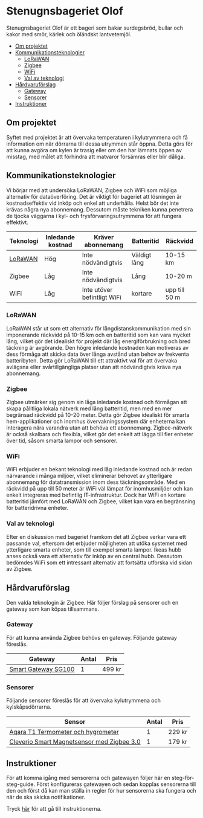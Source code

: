 # Stenugnsbageriet Olof

Stenugnsbageriet Olof är ett bageri som bakar surdegsbröd, bullar och kakor med smör, kärlek och öländskt lantvetemjöl.

- [Om projektet](#om-projektet)
- [Kommunikationsteknologier](#kommunikationsteknologier)
  - [LoRaWAN](#lorawan)
  - [Zigbee](#zigbee)
  - [WiFi](#wifi)
  - [Val av teknologi](#val-av-teknologi)
- [Hårdvaruförslag](#hårdvaruförslag)
  - [Gateway](#gateway)
  - [Sensorer](#sensorer)
- [Instruktioner](#instruktioner)

## Om projektet

Syftet med projektet är att övervaka temperaturen i kylutrymmena och få information om när dörrarna till dessa utrymmen står öppna. Detta görs för att kunna avgöra om kylen är trasig eller om den har lämnats öppen av misstag, med målet att förhindra att matvaror försämras eller blir dåliga.

## Kommunikationsteknologier

Vi börjar med att undersöka LoRaWAN, Zigbee och WiFi som möjliga alternativ för dataöverföring. Det är viktigt för bageriet att lösningen är kostnadseffektiv vid inköp och enkel att underhålla. Helst bör det inte krävas några nya abonnemang. Dessutom måste tekniken kunna penetrera de tjocka väggarna i kyl- och frysförvaringsutrymmena för att fungera effektivt.

| Teknologi                                                 | Inledande kostnad | Kräver abonnemang           | Batteritid   | Räckvidd      |
| --------------------------------------------------------- | ----------------- | --------------------------- | ------------ | ------------- |
| [LoRaWAN](https://www.thethingsnetwork.org/docs/lorawan/) | Hög               | Inte nödvändigtvis          | Väldigt lång | 10-15 km      |
| Zigbee                                                    | Låg               | Inte nödvändigtvis          | Lång         | 10-20 m       |
| WiFi                                                      | Låg               | Inte utöver befintligt WiFi | kortare      | upp till 50 m |

### LoRaWAN

LoRaWAN står ut som ett alternativ för långdistanskommunikation med sin imponerande räckvidd på 10-15 km och en batteritid som kan vara mycket lång, vilket gör det idealiskt för projekt där låg energiförbrukning och bred täckning är avgörande. Den högre inledande kostnaden kan motiveras av dess förmåga att skicka data över långa avstånd utan behov av frekventa batteribyten. Detta gör LoRaWAN till ett attraktivt val för att övervaka avlägsna eller svårtillgängliga platser utan att nödvändigtvis kräva nya abonnemang.

### Zigbee

Zigbee utmärker sig genom sin låga inledande kostnad och förmågan att skapa pålitliga lokala nätverk med lång batteritid, men med en mer begränsad räckvidd på 10-20 meter. Detta gör Zigbee idealiskt för smarta hem-applikationer och inomhus övervakningssystem där enheterna kan interagera nära varandra utan att behöva ett abonnemang. Zigbee-nätverk är också skalbara och flexibla, vilket gör det enkelt att lägga till fler enheter över tid, såsom smarta lampor och sensorer.

### WiFi

WiFi erbjuder en bekant teknologi med låg inledande kostnad och är redan närvarande i många miljöer, vilket eliminerar behovet av ytterligare abonnemang för datatransmission inom dess täckningsområde. Med en räckvidd på upp till 50 meter är WiFi väl lämpat för inomhusmiljöer och kan enkelt integreras med befintlig IT-infrastruktur. Dock har WiFi en kortare batteritid jämfört med LoRaWAN och Zigbee, vilket kan vara en begränsning för batteridrivna enheter.

### Val av teknologi

Efter en diskussion med bageriet framkom det att Zigbee verkar vara ett passande val, eftersom det erbjuder möjligheten att utöka systemet med ytterligare smarta enheter, som till exempel smarta lampor. Ikeas hubb anses också vara ett alternativ för inköp av en central hubb. Dessutom bedömdes WiFi som ett intressant alternativ att fortsätta utforska vid sidan av Zigbee.

## Hårdvaruförslag

Den valda teknologin är Zigbee. Här följer förslag på sensorer och en gateway som kan köpas tillsammans.

### Gateway

För att kunna använda Zigbee behövs en gateway. Följande gateway föreslås.

| Gateway                                                                                                              | Antal | Pris   |
| -------------------------------------------------------------------------------------------------------------------- | ----- | ------ |
| [Smart Gateway SG100](https://www.kjell.com/se/produkter/smarta-hem/controllers/cleverio-sg100-smart-gateway-p51825) | 1     | 499 kr |

### Sensorer

Följande sensorer föreslås för att övervaka kylutrymmena och kylskåpsdörrarna.

| Sensor                                                                                                                                                                                         | Antal | Pris   |
| ---------------------------------------------------------------------------------------------------------------------------------------------------------------------------------------------- | ----- | ------ |
| [Aqara T1 Termometer och hygrometer](https://www.kjell.com/se/produkter/smarta-hem/smarta-hem-losningar/aqara-smarta-hem/aqara-t1-termometer-och-hygrometer-p57864)                            | 1     | 229 kr |
| [Cleverio Smart Magnetsensor med Zigbee 3.0](https://www.kjell.com/se/varumarken/cleverio/smarta-hem/smarta-sensorer/smarta-magnetkontakter/cleverio-smart-magnetsensor-med-zigbee-3.0-p51826) | 1     | 179 kr |

## Instruktioner

För att komma igång med sensorerna och gatewayen följer här en steg-för-steg-guide. Först konfigureras gatewayen och sedan kopplas sensorerna till den och först då kan man ställa in regler för hur sensorerna ska fungera och när de ska skicka notifikationer.

Tryck [här](/instructions.md) för att gå till instruktionerna.
